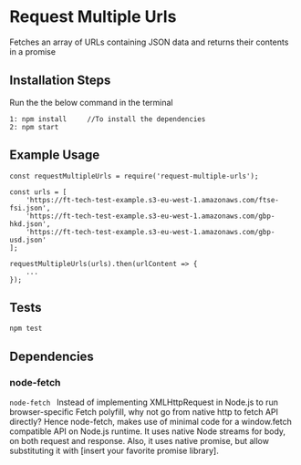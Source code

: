 Request Multiple Urls
=========

Fetches an array of URLs containing JSON data and returns their contents in a promise

## Installation Steps
Run the the below command in the terminal
```
1: npm install     //To install the dependencies
2: npm start

```

## Example Usage

    const requestMultipleUrls = require('request-multiple-urls');

    const urls = [
        'https://ft-tech-test-example.s3-eu-west-1.amazonaws.com/ftse-fsi.json',
        'https://ft-tech-test-example.s3-eu-west-1.amazonaws.com/gbp-hkd.json',
        'https://ft-tech-test-example.s3-eu-west-1.amazonaws.com/gbp-usd.json'
    ];

    requestMultipleUrls(urls).then(urlContent => {
        ...
    });

## Tests

  `npm test`


## Dependencies

### node-fetch

```node-fetch ``` Instead of implementing XMLHttpRequest in Node.js to run browser-specific Fetch polyfill, why not go from native http to fetch API directly? Hence node-fetch, makes use of minimal code for a window.fetch compatible API on Node.js runtime. It uses native Node streams for body, on both request and response. Also, it uses native promise, but allow substituting it with [insert your favorite promise library].
